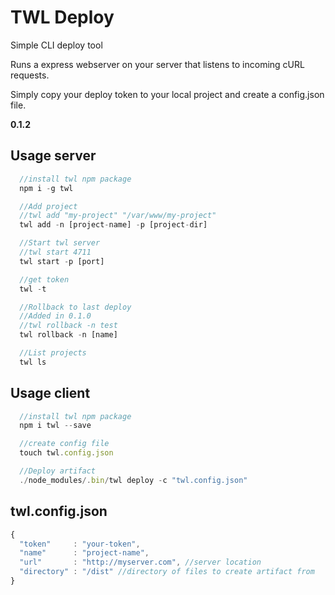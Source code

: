 # TWL Deploy
  Simple CLI deploy tool

  Runs a express webserver on your server that listens to incoming cURL requests.

  Simply copy your deploy token to your local project and create a config.json file.

  **0.1.2**

## Usage server
``` js
  //install twl npm package
  npm i -g twl

  //Add project
  //twl add "my-project" "/var/www/my-project"
  twl add -n [project-name] -p [project-dir]

  //Start twl server
  //twl start 4711
  twl start -p [port]

  //get token
  twl -t

  //Rollback to last deploy
  //Added in 0.1.0
  //twl rollback -n test
  twl rollback -n [name]

  //List projects
  twl ls
```

## Usage client
``` js
  //install twl npm package
  npm i twl --save

  //create config file
  touch twl.config.json

  //Deploy artifact
  ./node_modules/.bin/twl deploy -c "twl.config.json"
```

## twl.config.json
``` js
{
  "token"     : "your-token",
  "name"      : "project-name",
  "url"       : "http://myserver.com", //server location
  "directory" : "/dist" //directory of files to create artifact from
}
```
